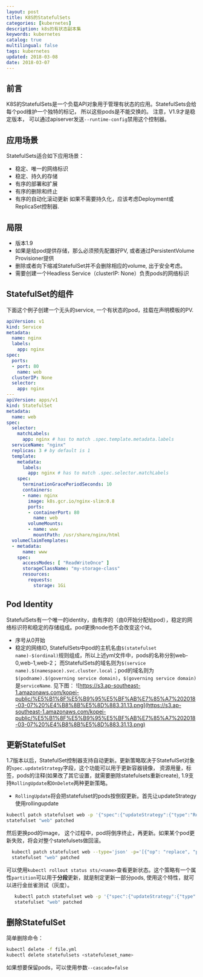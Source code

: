 ```yaml
---
layout: post
title: K8S的StatefulSets
categories: [kubernetes]
description: k8s的有状态副本集
keywords: kubernetes
catalog: true
multilingual: false
tags: kubernetes
updated: 2018-03-08
date: 2018-03-07
---
```


## 前言
K8S的StatefulSets是一个负载API对象用于管理有状态的应用。StatefulSets会给每个pod维护一个独特的标记， 所以这些pods是不能交换的。
注意，V1.9才是稳定版本， 可以通过apiserver发送`--runtime-config`禁用这个控制器。

## 应用场景
StatefulSets适合如下应用场景：
- 稳定、唯一的网络标识
- 稳定、持久的存储
- 有序的部署和扩展
- 有序的删除和终止
- 有序的自动化滚动更新
如果不需要持久化，应该考虑Deployment或ReplicaSet控制器.

## 局限
- 版本1.9
- 如果是给pod提供存储，那么必须预先配置好PV, 或者通过PersistentVolume Provisioner提供
- 删除或者向下缩减StatefulSet并不会删除相应的volume, 出于安全考虑。
- 需要创建一个Headless Service（clusterIP: None）负责pods的网络标识

## StatefulSet的组件
下面这个例子创建一个无头的service, 一个有状态的pod，挂载在声明模板的PV.
```yaml
apiVersion: v1
kind: Service
metadata:
  name: nginx
  labels:
    app: nginx
spec:
  ports:
  - port: 80
    name: web
  clusterIP: None
  selector:
    app: nginx
---
apiVersion: apps/v1
kind: StatefulSet
metadata:
  name: web
spec:
  selector:
    matchLabels:
      app: nginx # has to match .spec.template.metadata.labels
  serviceName: "nginx"
  replicas: 3 # by default is 1
  template:
    metadata:
      labels:
        app: nginx # has to match .spec.selector.matchLabels
    spec:
      terminationGracePeriodSeconds: 10
      containers:
      - name: nginx
        image: k8s.gcr.io/nginx-slim:0.8
        ports:
        - containerPort: 80
          name: web
        volumeMounts:
        - name: www
          mountPath: /usr/share/nginx/html
  volumeClaimTemplates:
  - metadata:
      name: www
    spec:
      accessModes: [ "ReadWriteOnce" ]
      storageClassName: "my-storage-class"
      resources:
        requests:
          storage: 1Gi
```

## Pod Identity
StatefulSets有一个唯一的identity，由有序的（由0开始分配给pod），稳定的网络标识符和稳定的存储组成。pod更换node也不会改变这个id。
- 序号从0开始
- 稳定的网络ID, StatefulSets中pod的主机名由`$(statefulset name)-$(ordinal)`规则组成，所以上述yml文件中，pods的名称分别web-0,web-1,web-2； 而StatefulSets的域名则为`$(service name).$(namespace).svc.cluster.local`；pod的域名则为`$(podname).$(governing service domain)`，`$(governing service domain)`是`serviceName`. 见下图：
![https://s3.ap-southeast-1.amazonaws.com/kopei-public/%E5%B1%8F%E5%B9%95%E5%BF%AB%E7%85%A7%202018-03-07%20%E4%B8%8B%E5%8D%883.31.13.png](https://s3.ap-southeast-1.amazonaws.com/kopei-public/%E5%B1%8F%E5%B9%95%E5%BF%AB%E7%85%A7%202018-03-07%20%E4%B8%8B%E5%8D%883.31.13.png)

## 更新StatefulSet
1.7版本以后，StatefulSet控制器支持自动更新。更新策略取决于StatefulSet对象的`spec.updateStrategy`字段，这个功能可以用于更新容器镜像，
资源用量，标签，pods的注释(如果改了其它设置，就需要删除statefulsets重新create), 1.9支持`RollingUpdate`和`OnDelete`两种更新策略。
- `RollingUpdate`将会把statefulset的pods按倒叙更新。首先让updateStrategy使用rollingupdate
```bash
kubectl patch statefulset web -p '{"spec":{"updateStrategy":{"type":"RollingUpdate"}}}'
statefulset "web" patched
```
  然后更换pod的image， 这个过程中，pod将倒序终止，再更新。如果某个pod更新失败，将会对整个statefulsets做回滚。
  ```bash
    kubectl patch statefulset web --type='json' -p='[{"op": "replace", "path": "/spec/template/spec/containers/0/image",    "value":"gcr.io/google_containers/nginx-slim:0.8"}]'
    statefulset "web" patched
  ```
  可以使用`kubectl rollout status sts/<name>`查看更新状态。这个策略有一个属性`partition`可以用于**分段**更新，就是制定更新一部分pods,
  使用这个特性，就可以进行金丝雀测试（灰度）。
  ```bash
     kubectl patch statefulset web -p '{"spec":{"updateStrategy":{"type":"RollingUpdate","rollingUpdate":{"partition":3}}}}'
     statefulset "web" patched
  ```

## 删除StatefulSet
简单删除命令：
```bash
kubectl delete -f file.yml
kubectl delete statefulsets <statefuleset_name>
```
如果想要保留pods，可以使用参数`--cascade=false`
